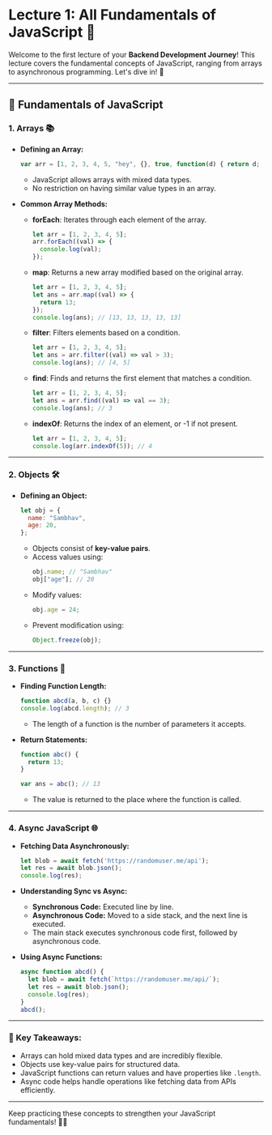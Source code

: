 # Lecture 1: All Fundamentals of JavaScript 🚀

Welcome to the first lecture of your **Backend Development Journey**! This lecture covers the fundamental concepts of JavaScript, ranging from arrays to asynchronous programming. Let's dive in! 🎉

---

## 🌟 Fundamentals of JavaScript

### 1. Arrays 📚
- **Defining an Array:**
  ```javascript
  var arr = [1, 2, 3, 4, 5, "hey", {}, true, function(d) { return d; }];
  ```
  - JavaScript allows arrays with mixed data types.
  - No restriction on having similar value types in an array.

- **Common Array Methods:**
  - **forEach**: Iterates through each element of the array.
    ```javascript
    let arr = [1, 2, 3, 4, 5];
    arr.forEach((val) => {
      console.log(val);
    });
    ```
  - **map**: Returns a new array modified based on the original array.
    ```javascript
    let arr = [1, 2, 3, 4, 5];
    let ans = arr.map((val) => {
      return 13;
    });
    console.log(ans); // [13, 13, 13, 13, 13]
    ```
  - **filter**: Filters elements based on a condition.
    ```javascript
    let arr = [1, 2, 3, 4, 5];
    let ans = arr.filter((val) => val > 3);
    console.log(ans); // [4, 5]
    ```
  - **find**: Finds and returns the first element that matches a condition.
    ```javascript
    let arr = [1, 2, 3, 4, 5];
    let ans = arr.find((val) => val == 3);
    console.log(ans); // 3
    ```
  - **indexOf**: Returns the index of an element, or -1 if not present.
    ```javascript
    let arr = [1, 2, 3, 4, 5];
    console.log(arr.indexOf(5)); // 4
    ```

---

### 2. Objects 🛠️
- **Defining an Object:**
  ```javascript
  let obj = {
    name: "Sambhav",
    age: 20,
  };
  ```
  - Objects consist of **key-value pairs**.
  - Access values using:
    ```javascript
    obj.name; // "Sambhav"
    obj["age"]; // 20
    ```
  - Modify values:
    ```javascript
    obj.age = 24;
    ```
  - Prevent modification using:
    ```javascript
    Object.freeze(obj);
    ```

---

### 3. Functions 🎯
- **Finding Function Length:**
  ```javascript
  function abcd(a, b, c) {}
  console.log(abcd.length); // 3
  ```
  - The length of a function is the number of parameters it accepts.

- **Return Statements:**
  ```javascript
  function abc() {
    return 13;
  }

  var ans = abc(); // 13
  ```
  - The value is returned to the place where the function is called.

---

### 4. Async JavaScript 🌐
- **Fetching Data Asynchronously:**
  ```javascript
  let blob = await fetch('https://randomuser.me/api');
  let res = await blob.json();
  console.log(res);
  ```

- **Understanding Sync vs Async:**
  - **Synchronous Code:** Executed line by line.
  - **Asynchronous Code:** Moved to a side stack, and the next line is executed.
  - The main stack executes synchronous code first, followed by asynchronous code.

- **Using Async Functions:**
  ```javascript
  async function abcd() {
    let blob = await fetch(`https://randomuser.me/api/`);
    let res = await blob.json();
    console.log(res);
  }
  abcd();
  ```

---

### 🌟 Key Takeaways:
- Arrays can hold mixed data types and are incredibly flexible.
- Objects use key-value pairs for structured data.
- JavaScript functions can return values and have properties like `.length`.
- Async code helps handle operations like fetching data from APIs efficiently.

---

Keep practicing these concepts to strengthen your JavaScript fundamentals! 💪✨

